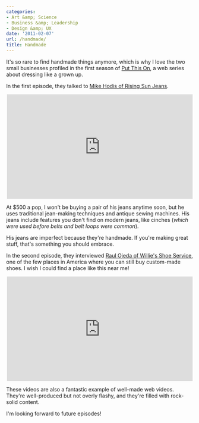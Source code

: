 ```yaml
---
categories:
- Art &amp; Science
- Business &amp; Leadership
- Design &amp; UX
date: '2011-02-07'
url: /handmade/
title: Handmade
---
```


It's so rare to find handmade things anymore, which is why I love the two small businesses profiled in the first season of <a href="http://putthison.com/">Put This On</a>, a web series about dressing like a grown up.

In the first episode, they talked to <a href="http://vimeo.com/7391362">Mike Hodis of Rising Sun Jeans</a>.

<p align="center"><iframe src="https://player.vimeo.com/video/7391362?byline=0" width="500" height="281" frameborder="0"></iframe></p>

At $500 a pop, I won't be buying a pair of his jeans anytime soon, but he uses traditional jean-making techniques and antique sewing machines. His jeans include features you don't find on modern jeans, like cinches (<em>which were used before belts and belt loops were common</em>).

His jeans are imperfect because they're handmade. If you're making great stuff, that's something you should embrace.

In the second episode, they interviewed <a href="http://vimeo.com/11075261">Raul Ojeda of Willie's Shoe Service</a>, one of the few places in America where you can still buy custom-made shoes. I wish I could find a place like this near me!

<p align="center"><iframe src="https://player.vimeo.com/video/11075261?byline=0" width="500" height="281" frameborder="0"></iframe></p>

These videos are also a fantastic example of well-made web videos. They're well-produced but not overly flashy, and they're filled with rock-solid content.

I'm looking forward to future episodes!